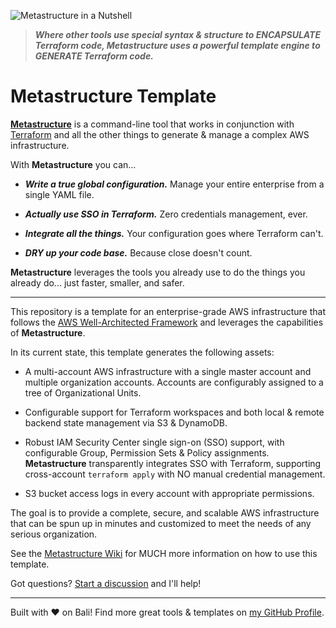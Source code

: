 ![Metastructure in a Nutshell](https://raw.githubusercontent.com/wiki/karmaniverous/metastructure/images/nutshell.png)

> **_Where other tools use special syntax & structure to ENCAPSULATE Terraform code, Metastructure uses a powerful template engine to GENERATE Terraform code._**

# Metastructure Template

[**Metastructure**](https://github.com/karmaniverous/metastructure) is a command-line tool that works in conjunction with [Terraform](https://www.terraform.io/) and all the other things to generate & manage a complex AWS infrastructure.

With **Metastructure** you can...

- **_Write a true global configuration._** Manage your entire enterprise from a single YAML file.

- **_Actually use SSO in Terraform._** Zero credentials management, ever.

- **_Integrate all the things._** Your configuration goes where Terraform can't.

- **_DRY up your code base._** Because close doesn't count.

**Metastructure** leverages the tools you already use to do the things you already do... just faster, smaller, and safer.

---

This repository is a template for an enterprise-grade AWS infrastructure that follows the [AWS Well-Architected Framework](https://aws.amazon.com/architecture/well-architected) and leverages the capabilities of **Metastructure**.

In its current state, this template generates the following assets:

- A multi-account AWS infrastructure with a single master account and multiple organization accounts. Accounts are configurably assigned to a tree of Organizational Units.

- Configurable support for Terraform workspaces and both local & remote backend state management via S3 & DynamoDB.

- Robust IAM Security Center single sign-on (SSO) support, with configurable Group, Permission Sets & Policy assignments. **Metastructure** transparently integrates SSO with Terraform, supporting cross-account `terraform apply` with NO manual credential management.

- S3 bucket access logs in every account with appropriate permissions.

The goal is to provide a complete, secure, and scalable AWS infrastructure that can be spun up in minutes and customized to meet the needs of any serious organization.

See the [Metastructure Wiki](https://github.com/karmaniverous/metastructure/wiki) for MUCH more information on how to use this template.

Got questions? [Start a discussion](https://github.com/karmaniverous/metastructure/discussions) and I'll help!

---

Built with ❤️ on Bali! Find more great tools & templates on [my GitHub Profile](https://github.com/karmaniverous).
